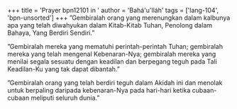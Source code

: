 +++
title = 'Prayer bpn12101 in '
author = 'Bahá'u'lláh'
tags = ['lang-104', 'bpn-unsorted']
+++
”Gembiralah orang yang merenungkan dalam kalbunya apa yang telah diwahyukan dalam Kitab-Kitab Tuhan, Penolong dalam Bahaya, Yang Berdiri Sendiri.”



”Gembiralah mereka yang mematuhi perintah-perintah Tuhan; gembiralah mereka yang telah mengenal Kebenaran-Nya; gembiralah mereka yang menilai segala sesuatu dengan keadilan dan berpegang teguh pada Tali Keadilan-Ku yang tak dapat dibantah.”



”Gembiralah orang yang telah berdiri teguh dalam Akidah ini dan menolak untuk berpaling daripada kebenaran-Nya pada hari-hari ketika cubaan-cubaan meliputi seluruh dunia.”
